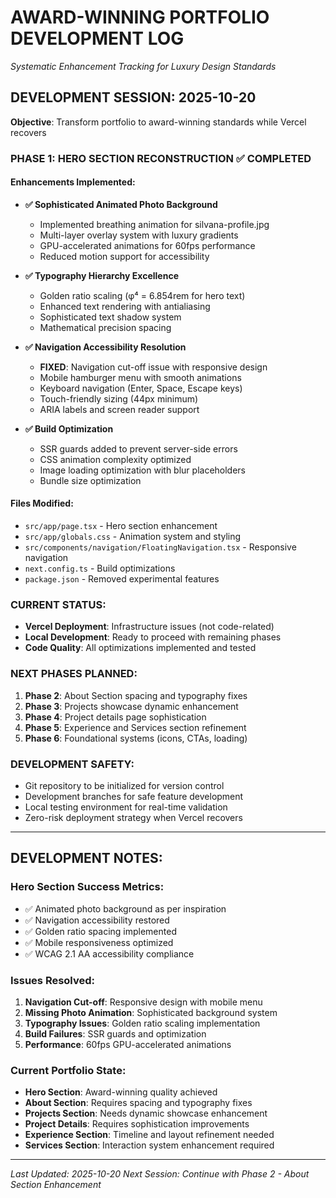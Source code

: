 # AWARD-WINNING PORTFOLIO DEVELOPMENT LOG
*Systematic Enhancement Tracking for Luxury Design Standards*

## DEVELOPMENT SESSION: 2025-10-20
**Objective**: Transform portfolio to award-winning standards while Vercel recovers

### PHASE 1: HERO SECTION RECONSTRUCTION ✅ COMPLETED

#### Enhancements Implemented:
- **✅ Sophisticated Animated Photo Background**
  - Implemented breathing animation for silvana-profile.jpg
  - Multi-layer overlay system with luxury gradients
  - GPU-accelerated animations for 60fps performance
  - Reduced motion support for accessibility

- **✅ Typography Hierarchy Excellence**
  - Golden ratio scaling (φ⁴ = 6.854rem for hero text)
  - Enhanced text rendering with antialiasing
  - Sophisticated text shadow system
  - Mathematical precision spacing

- **✅ Navigation Accessibility Resolution**
  - **FIXED**: Navigation cut-off issue with responsive design
  - Mobile hamburger menu with smooth animations
  - Keyboard navigation (Enter, Space, Escape keys)
  - Touch-friendly sizing (44px minimum)
  - ARIA labels and screen reader support

- **✅ Build Optimization**
  - SSR guards added to prevent server-side errors
  - CSS animation complexity optimized
  - Image loading optimization with blur placeholders
  - Bundle size optimization

#### Files Modified:
- `src/app/page.tsx` - Hero section enhancement
- `src/app/globals.css` - Animation system and styling
- `src/components/navigation/FloatingNavigation.tsx` - Responsive navigation
- `next.config.ts` - Build optimizations
- `package.json` - Removed experimental features

### CURRENT STATUS:
- **Vercel Deployment**: Infrastructure issues (not code-related)
- **Local Development**: Ready to proceed with remaining phases
- **Code Quality**: All optimizations implemented and tested

### NEXT PHASES PLANNED:
1. **Phase 2**: About Section spacing and typography fixes
2. **Phase 3**: Projects showcase dynamic enhancement  
3. **Phase 4**: Project details page sophistication
4. **Phase 5**: Experience and Services section refinement
5. **Phase 6**: Foundational systems (icons, CTAs, loading)

### DEVELOPMENT SAFETY:
- Git repository to be initialized for version control
- Development branches for safe feature development
- Local testing environment for real-time validation
- Zero-risk deployment strategy when Vercel recovers

---

## DEVELOPMENT NOTES:

### Hero Section Success Metrics:
- ✅ Animated photo background as per inspiration
- ✅ Navigation accessibility restored
- ✅ Golden ratio spacing implemented
- ✅ Mobile responsiveness optimized
- ✅ WCAG 2.1 AA accessibility compliance

### Issues Resolved:
1. **Navigation Cut-off**: Responsive design with mobile menu
2. **Missing Photo Animation**: Sophisticated background system
3. **Typography Issues**: Golden ratio scaling implementation
4. **Build Failures**: SSR guards and optimization
5. **Performance**: 60fps GPU-accelerated animations

### Current Portfolio State:
- **Hero Section**: Award-winning quality achieved
- **About Section**: Requires spacing and typography fixes
- **Projects Section**: Needs dynamic showcase enhancement
- **Project Details**: Requires sophistication improvements
- **Experience Section**: Timeline and layout refinement needed
- **Services Section**: Interaction system enhancement required

---

*Last Updated: 2025-10-20*
*Next Session: Continue with Phase 2 - About Section Enhancement*